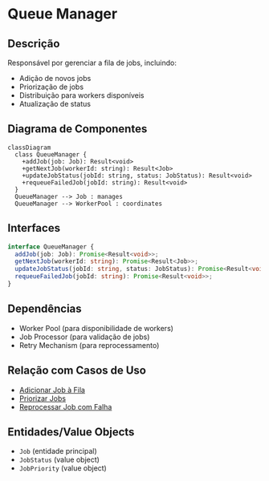 # Queue Manager

## Descrição
Responsável por gerenciar a fila de jobs, incluindo:
- Adição de novos jobs
- Priorização de jobs
- Distribuição para workers disponíveis
- Atualização de status

## Diagrama de Componentes
```mermaid
classDiagram
  class QueueManager {
    +addJob(job: Job): Result<void>
    +getNextJob(workerId: string): Result<Job>
    +updateJobStatus(jobId: string, status: JobStatus): Result<void>
    +requeueFailedJob(jobId: string): Result<void>
  }
  QueueManager --> Job : manages
  QueueManager --> WorkerPool : coordinates
```

## Interfaces
```typescript
interface QueueManager {
  addJob(job: Job): Promise<Result<void>>;
  getNextJob(workerId: string): Promise<Result<Job>>;
  updateJobStatus(jobId: string, status: JobStatus): Promise<Result<void>>;
  requeueFailedJob(jobId: string): Promise<Result<void>>;
}
```

## Dependências
- Worker Pool (para disponibilidade de workers)
- Job Processor (para validação de jobs)
- Retry Mechanism (para reprocessamento)

## Relação com Casos de Uso
- [Adicionar Job à Fila](../use-cases/add-job-to-queue.md)
- [Priorizar Jobs](../use-cases/prioritize-jobs.md)
- [Reprocessar Job com Falha](../use-cases/retry-failed-job.md)

## Entidades/Value Objects
- `Job` (entidade principal)
- `JobStatus` (value object)
- `JobPriority` (value object)